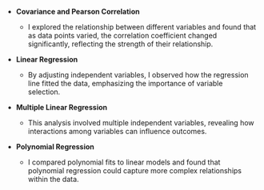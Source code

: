 - **Covariance and Pearson Correlation**
    -  I explored the relationship between different variables and found that as data points varied, the correlation coefficient              changed significantly, reflecting the strength of their relationship.
- **Linear Regression**
    -  By adjusting independent variables, I observed how the regression line fitted the data, emphasizing the importance of                  variable selection.
- **Multiple Linear Regression** 
    - This analysis involved multiple independent variables, revealing how interactions among variables can influence outcomes.
    
- **Polynomial Regression**
    - I compared polynomial fits to linear models and found that polynomial regression could capture more complex relationships              within the data.
